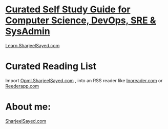 # [Curated Self Study Guide for Computer Science, DevOps, SRE & SysAdmin](https://Learn.SharjeelSayed.com) 
  [Learn.SharjeelSayed.com](https://Learn.SharjeelSayed.com)  
  
# Curated Reading List 
  Import [Opml.SharjeelSayed.com](http://Opml.SharjeelSayed.com) , into an RSS reader like [Inoreader.com](https://www.Inoreader.com) or [Reederapp.com](https://Reederapp.com)

# About me: 
[SharjeelSayed.com](https://SharjeelSayed.com)
